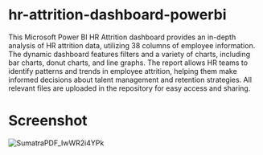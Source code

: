# hr-attrition-dashboard-powerbi
This Microsoft Power BI HR Attrition dashboard provides an in-depth analysis of HR attrition data, utilizing 38 columns of employee information. The dynamic dashboard features filters and a variety of charts, including bar charts, donut charts, and line graphs. The report allows HR teams to identify patterns and trends in employee attrition, helping them make informed decisions about talent management and retention strategies. All relevant files are uploaded in the repository for easy access and sharing.
 # Screenshot
![SumatraPDF_IwWR2i4YPk](https://user-images.githubusercontent.com/29508011/227771150-5349ea3e-38ba-4ed2-b18a-44e35f3d5569.png)

